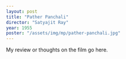 ```yaml
---
layout: post
title: "Pather Panchali"
director: "Satyajit Ray"
year: 1955
poster: "/assets/img/mp/pather-panchali.jpg"
---
```


My review or thoughts on the film go here.
